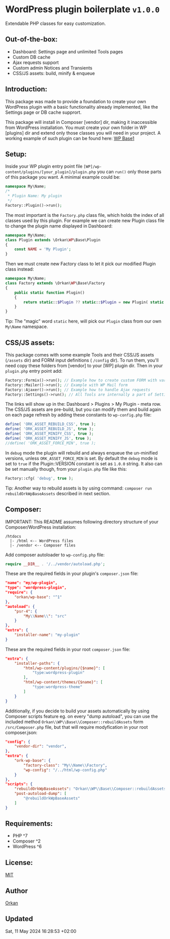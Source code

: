 # WordPress plugin boilerplate `v1.0.0`
Extendable PHP classes for easy customization.

## Out-of-the-box:
- Dashboard: Settings page and unlimited Tools pages
- Custom DB cache
- Ajax requests support
- Custom admin Notices and Transients
- CSS/JS assets: build, minify & enqueue

## Introduction:
This package was made to provide a foundation to create your own WordPress plugin with a basic functionality already implemented, like the Settings page or DB cache supprort.

This package will install in Composer [vendor] dir, making it inaccessible from WordPress installation.
You must create your own folder in WP [plugins] dir and extend only those classes you will need in your project.
A working example of such plugin can be found here: [WP Base1](https://github.com/orkan/wp-base1)

## Setup:
Inside your WP plugin entry point file `[WP]/wp-content/plugins/[your_plugin]/plugin.php` you can `run()` only those parts of this package you want. A minimal example could be:

```php
namespace My\Name;
/*
 * Plugin Name: My plugin
 */
Factory::Plugin()->run();
```
The most important is the `Factory.php` class file, which holds the index of all classes used by this plugin.
For example we can create new Plugin class file to change the plugin name displayed in Dashboard:
```php
namespace My\Name;
class Plugin extends \Orkan\WP\Base\Plugin
{
	const NAME = 'My Plugin';
}
```
Then we must create new Factory class to let it pick our modified Plugin class instead:
```php
namespace My\Name;
class Factory extends \Orkan\WP\Base\Factory
{
	public static function Plugin()
	{
		return static::$Plugin ?? static::$Plugin = new Plugin( static::Factory() );
	}
}
```
Tip: The "magic" word `static` here, will pick our `Plugin` class from our own `My\Name` namespace.

## CSS/JS assets:
This package comes with some example Tools and their CSS/JS assets (`/assets` dir) and FORM input definitions ( `/config` dir). To run them, you'll need copy these folders from [vendor] to your [WP] plugin dir. Then in your `plugin.php` entry point add:
```php
Factory::Formix()->run(); // Example how to create custom FORM with various inputs
Factory::Mailer()->run(); // Example with WP Mail form
Factory::Ajaxer()->run(); // Example how to handle Ajax requests
Factory::Settings()->run(); // All Tools are internally a part of Settings page, so we need it too!
```
The links will show up in the: Dashboard > Plugins > My Plugin - meta row.
The CSS/JS assets are pre-build, but you can modify them and build again on each page refresh by adding these constants to `wp-config.php` file:
```php
define( 'ORK_ASSET_REBUILD_CSS', true );
define( 'ORK_ASSET_REBUILD_JS', true );
define( 'ORK_ASSET_MINIFY_CSS', true );
define( 'ORK_ASSET_MINIFY_JS', true );
//define( 'ORK_ASSET_FORCE_MIN', true );
```
In `debug` mode the plugin will rebuild and always enqueue the un-minified versions, unless `ORK_ASSET_FORCE_MIN` is set.
By default the `debug` mode is set to `true` if the Plugin::VERSION constant is set as `1.0.0` string.
It also can be set manually though, from your `plugin.php` file like this:
```php
Factory::cfg( 'debug', true );
```
Tip: Another way to rebuild assets is by using command: `composer run rebuildOrkWpBaseAssets` described in next section.

## Composer:
IMPORTANT: This README assumes following directory structure of your Composer/WordPress installation:
```
/htdocs
  |- /html <-- WordPress files
  |- /vendor <-- Composer files
```
Add composer autoloader to `wp-config.php` file:
```php
require __DIR__ . '/../vendor/autoload.php';
```
These are the required fields in your plugin's `composer.json` file:
```json
"name": "my/wp-plugin",
"type": "wordpress-plugin",
"require": {
	"orkan/wp-base": "^1"
},
"autoload": {
	"psr-4": {
		"My\\Name\\": "src"
	}
},
"extra": {
	"installer-name": "my-plugin"
}
```
These are the required fields in your root `composer.json` file:
```json
"extra": {
	"installer-paths": {
		"html/wp-content/plugins/{$name}": [
			"type:wordpress-plugin"
		],
		"html/wp-content/themes/{$name}": [
			"type:wordpress-theme"
		]
	}
}
```
Additionally, if you decide to build your assets automatically by using Composer scripts feature eg. on every "dump autoload", you can use the included method `Orkan\\WP\\Base\\Composer::rebuildAssets` form `/src/Composer.php` file, but that will require modyfication in your root composer.json:
```json
"config": {
	"vendor-dir": "vendor",
},
"extra": {
	"ork-wp-base": {
		"factory-class": "My\\Name\\Factory",
		"wp-config": "/../html/wp-config.php"
	}
},
"scripts": {
	"rebuildOrkWpBaseAssets": "Orkan\\WP\\Base\\Composer::rebuildAssets",
	"post-autoload-dump": [
		"@rebuildOrkWpBaseAssets"
	]
}
``` 

## Requirements:
- PHP ^7
- Composer ^2
- WordPress ^6

## License:
[MIT](https://github.com/orkan/wp-base/LICENCE)

## Author
[Orkan](https://github.com/orkan)

## Updated
Sat, 11 May 2024 16:28:53 +02:00

